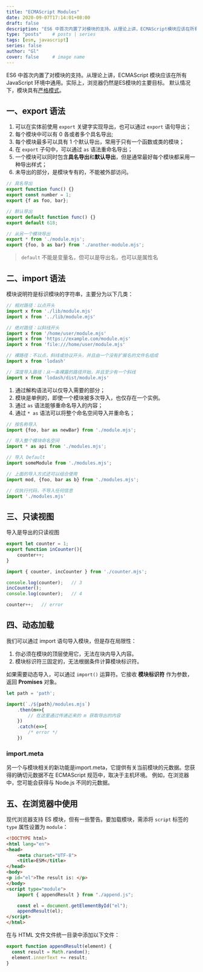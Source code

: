 ```yaml
---
title: "ECMAScript Modules"
date: 2020-09-07T17:14:01+08:00
draft: false
description: "ES6 中首次内置了对模块的支持。从理论上讲，ECMAScript模块应该在所有JavaScript环境中通用。实际上，浏览器仍然是ES模块的主要目标。"
type: "posts"    # posts | series
tags: [esm, javascript]
series: false
author: "Gl"
cover: false     # image name
---
```


ES6 中首次内置了对模块的支持。从理论上讲，ECMAScript 模块应该在所有 JavaScript 环境中通用。实际上，浏览器仍然是ES模块的主要目标。
默认情况下，模块具有[严格模式](https://developer.mozilla.org/en-US/docs/Web/JavaScript/Reference/Strict_mode)。

## 一、export 语法

1. 可以在实体前使用 `export` 关键字实现导出，也可以通过 `export` 语句导出；
1. 每个模块中可以有 0 各或者多个具名导出;
1. 每个模块最多可以具有 1 个默认导出，常用于只有一个函数或类的模块；
1. 在 `export` 子句中，可以通过 `as` 语法重命名导出；
1. 一个模块可以同时包含**具名导出**和**默认导出**，但是通常最好每个模块都采用一种导出样式；
1. 未导出的部分，是模块专有的，不能被外部访问。

```js
// 具名导出
export function func() {}
export const number = 1;
export {f as foo, bar};

// 默认导出
export default function func() {}
export default 618;

// 从另一个模块导出
export * from './module.mjs';
export {foo, b as bar} from './another-module.mjs';
```

> `default` 不能是变量名，但可以是导出名，也可以是属性名

## 二、import 语法

模块说明符是标识模块的字符串，主要分为以下几类：

```js
// 相对路径：以点开头
import x from './lib/module.mjs'
import x from '../lib/module.mjs'

// 绝对路径：以斜线开头
import x from '/home/user/module.mjs'
import x from 'https://example.com/module.mjs'
import x from 'file:///home/user/module.mjs'

// 裸路径：不以点，斜线或协议开头，并且由一个没有扩展名的文件名组成
import x from 'lodash'

// 深度导入路径：从一条裸露的路径开始，并且至少有一个斜线
import x from 'lodash/dist/module.mjs'
```

1. 通过解构语法可以仅导入需要的部分；
1. 模块是单例的，即使一个模块被多次导入，也仅存在一个实例。
1. 通过 `as` 语法能够重命名导入的内容；
1. 通过 `* as` 语法可以将整个命名空间导入并重命名；

```js
// 按名称导入
import {foo, bar as newBar} from './module.mjs';

// 导入整个模块命名空间
import * as api from './modules.mjs';

// 导入 Default
import someModule from './modules.mjs';

// 上面的导入方式还可以组合使用
import mod, {foo, bar as b} from './modules.mjs';

// 仅执行代码，不导入任何信息
import './modules.mjs'
```

## 三、只读视图

导入是导出的只读视图

```js
export let counter = 1;
export function inCounter(){
    counter++;
}
```

```js
import { counter, incCounter } from './counter.mjs';

console.log(counter);   // 3
incCounter();
console.log(counter);   // 4

counter++;   // error
```

## 四、动态加载

我们可以通过 import 语句导入模块，但是存在局限性：

1. 你必须在模块的顶层使用它，无法在块内导入内容。
2. 模块标识符三固定的，无法根据条件计算模块标识符。

如果需要动态导入，可以通过 `import()` 运算符。它接收 **模块标识符** 作为参数，返回 **Promises** 对象。

```js
let path = 'path';

import(`./${path}/modules.mjs`)
    .then(m=>{
        // 在这里通过传递近来的 m 获取导出的内容
    })
    .catch(e=>{
        /* error */
    })
```

### import.meta

另一个与模块相关的新功能是import.meta，它提供有关当前模块的元数据。您获得的确切元数据不在 ECMAScript 规范中，取决于主机环境。
例如，在浏览器中，您可能会获得与 Node.js 不同的元数据。

## 五、在浏览器中使用

现代浏览器支持 ES 模块，但有一些警告。要加载模块，需添将 `script` 标签的 `type` 属性设置为 `module`：

```html
<!DOCTYPE html>
<html lang="en">
<head>
    <meta charset="UTF-8">
    <title>ESM</title>
</head>
<body>
<p id="el">The result is: </p>
</body>
<script type="module">
    import { appendResult } from "./append.js";

    const el = document.getElementById("el");
    appendResult(el);
</script>
</html>
```

在与 HTML 文件文件统一目录中添加以下文件：

```js
export function appendResult(element) {
  const result = Math.random();
  element.innerText += result;
}
```
